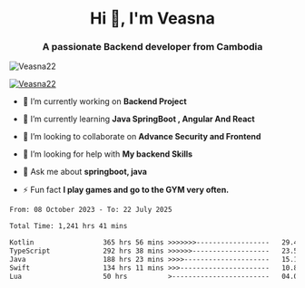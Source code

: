 <h1 align="center">Hi 👋, I'm Veasna</h1>
<h3 align="center">A passionate Backend developer from Cambodia</h3>

<p align="left"> <img src="https://komarev.com/ghpvc/?username=Veasna22&label=Profile%20views&color=0e75b6&style=flat" alt="Veasna22" /> </p>

<p align="left"> <a href="https://github.com/ryo-ma/github-profile-trophy"><img src="https://github-profile-trophy.vercel.app/?username=veasna22&theme=dracula" alt="Veasna22" /></a> </p>

- 🔭 I’m currently working on **Backend Project**

- 🌱 I’m currently learning **Java SpringBoot , Angular And React**

- 👯 I’m looking to collaborate on **Advance Security and Frontend**

- 🤝 I’m looking for help with **My backend Skills**

- 💬 Ask me about **springboot, java**

- ⚡ Fun fact **I play games and go to the GYM very often.**

<!--START_SECTION:waka-->

```txt
From: 08 October 2023 - To: 22 July 2025

Total Time: 1,241 hrs 41 mins

Kotlin                 365 hrs 56 mins >>>>>>>------------------   29.47 %
TypeScript             292 hrs 38 mins >>>>>>-------------------   23.57 %
Java                   188 hrs 23 mins >>>>---------------------   15.17 %
Swift                  134 hrs 11 mins >>>----------------------   10.81 %
Lua                    50 hrs          >------------------------   04.03 %
```

<!--END_SECTION:waka-->
